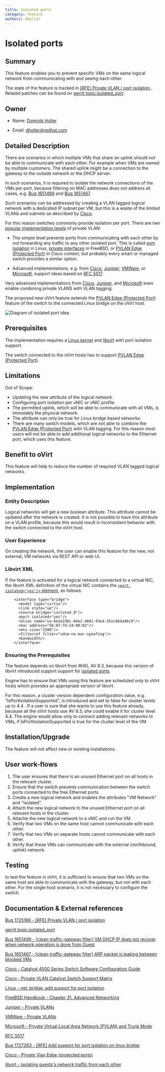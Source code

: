 ```yaml
---
title: Isolated ports
category: feature
authors: dholler
---
```


# Isolated ports

## Summary

This feature enables you to prevent specific VMs on the same logical network
from communicating with and seeing each other.

The state of the feature is tracked in [[RFE] Private VLAN / port isolation
][1]. Related patches can be found on [gerrit topic:isolated_port][2].

## Owner

*   Name: [Dominik Holler](https://github.com/dominikholler)

*   Email: <dholler@redhat.com>


## Detailed Description

There are scenarios in which multiple VMs that share an uplink should not be
able to communicate with each other. For example when VMs are owned by multiple
customers. The shared uplink might be a connection to the gateway to the
outside network or the DHCP server.

In such scenarios, it is required to isolate the network connections of the VMs
per port, because filtering on MAC addresses does not address all cases,
e.g. [Bug 1651499][3] and [Bug 1651467][4].

Such scenarios can be addressed by creating a VLAN tagged logical network with a
dedicated IP subnet per VM, but this is a waste of the limited VLANs and subnets
as described by [Cisco][5].

For this reason switches commonly provide isolation per port.
There are two [popular implementation levels][6] of private VLAN:

* The simple level prevents ports from communicating with each other by not
  forwarding any traffic to any other isolated port.
  This is called [port isolation][7] in Linux, [private interfaces][8] in
  FreeBSD, or [PVLAN Edge (Protected Port)][14] in Cisco context, but probably
  every smart or managed switch provides a similar option.

* Advanced implementations, e.g. from [Cisco][5], [Juniper][8], [VMWare][9], or
  [Microsoft][10], support ideas based on [RFC 5517][11].

Very advanced implementations from  [Cisco][5], [Juniper][8], and [Microsoft][10]
even enable combining private VLANS with VLAN tagging.


The proposed new oVirt feature extends the [PVLAN Edge (Protected Port)][14]
feature of the switch to the connected Linux bridge on the oVirt host.

![Diagram of isolated port idea](/images/features/network/isolated_port.png)


## Prerequisites

The implementation requires a [Linux kernel][7] and [libvirt][13] with port
isolation support.

The switch connected to the oVirt hosts has to support [PVLAN Edge (Protected Port)][6].

## Limitations

Out of Scope:
* Updating the new attribute of the logical network.
* Configuring port isolation per vNIC or vNIC profile.
* The permitted uplink, which will be able to communicate with all VMs, is
  immutably the physical network.
* The attribute can only be true for Linux bridge based networks.
* There are many switch models, which are not able to combine the
  [PVLAN Edge (Protected Port)][14] with VLAN tagging. For this reason most
  users will not be able to add additional logical networks to the Ethernet
  port, which uses this feature.


## Benefit to oVirt

This feature will help to reduce the number of required VLAN tagged logical
networks.

## Implementation

### Entity Description

Logical networks will get a new boolean attribute. This attribute cannot be
updated after the network is created.
It is not possible to have this attribute on a VLAN profile, because this would
result in inconsistent behavior with the switch connected to the oVirt host.

### User Experience

On creating the network, the user can enable this feature for the new, not
external, VM networks via REST API or web UI.

### Libvirt XML

If the feature is activated for a logical network connected to a virtual NIC,
the libvirt XML definition of the virtual NIC contains the
[`<port isolated="yes"/>` element][15], as follows:

```
    <interface type="bridge">
      <model type="virtio"/>
      <link state="up"/>
      <source bridge="isolated_0"/>
      <port isolated="yes"/>
      <alias name="ua-6e2e236c-84e2-4601-83e4-2b1c66da46c9"/>
      <mac address="56:6f:74:24:00:02"/>
      <mtu size="1500"/>
      <filterref filter="vdsm-no-mac-spoofing"/>
      <bandwidth/>
    </interface>
```

### Ensuring the Prerequisites

The feature depends on libvirt from RHEL AV 8.3, because this version of
libvirt introduced support support for [isolated ports][13].

Engine has to ensure that VMs using this feature are scheduled only to
oVirt hosts which provides an appropriate version of libvirt.

For this reason, a cluster version dependent configuration value,
e.g. "IsPortIsolationSupported", is introduced and set to false for cluster
levels up to 4.4 . If a user is sure that she wants to use this feature already,
because all the oVirt hosts use AV 8.3, she could enable it for cluster level
4.4. The engine would allow only to connect adding relevant networks to VMs,
if IsPortIsolationSupported is true for the cluster level of the VM.

## Installation/Upgrade

The feature will not affect new or existing installations.

## User work-flows

1. The user ensures that there is an unused Ethernet port on all hosts in the
   relevant cluster.
2. Ensure that the switch prevents communication between the switch ports
   connected to the free Ethernet ports.
3. Create a new logical network and enables the attributes "VM Network" and
   "isolated".
4. Attach the new logical network to the unused Ethernet port on all relevant
   hosts in the cluster.
5. Attache the new logical network to a vNIC and run the VM.
6. Verify that two VMs on the same host cannot communicate with each other.
7. Verify that two VMs on separate hosts cannot communicate with each other.
8. Verify that these VMs can communicate with the external (northbound, uplink)
   network.

## Testing

to test the feature in oVirt, it is sufficient to ensure that two VMs on the
same host are able to communicate with the gateway, but not with each other.
For the single host scenario, it is not necessary to configure the switch.

## Documentation & External references

[Bug 1725166 - [RFE] Private VLAN / port isolation][1]

[1]: https://bugzilla.redhat.com/1725166

[gerrit topic:isolated_port][2]

[2]: https://gerrit.ovirt.org/#/q/topic:isolated_port


[Bug 1651499 - [clean-traffic-gateway filter] VM DHCP IP does not recover when
network operation is done from Guest ][3]

[3]: https://bugzilla.redhat.com/1651499

[Bug 1651467 - [clean-traffic-gateway filter] ARP packet is leaking between
blocked VMs][4]

[4]: https://bugzilla.redhat.com/1651467

[Cisco - Catalyst 4500 Series Switch Software Configuration Guide][5]

[5]: https://www.cisco.com/c/en/us/td/docs/switches/lan/catalyst4500/XE3-9-0E/15-25E/configuration/guide/xe-390-configuration/pvlans.html#77328

[Cisco - Private VLAN Catalyst Switch Support Matrix][6]

[6]: https://www.cisco.com/c/en/us/support/docs/switches/catalyst-6500-series-switches/10584-63.html

[Linux - net: bridge: add support for port isolation][7]

[7]: https://github.com/torvalds/linux/commit/7d850abd5f4edb1b1ca4b4141a4453305736f564

[FreeBSD Handbook - Chapter 31. Advanced Networking][8]

[8]: https://www.freebsd.org/doc/handbook/network-bridging.html

[Juniper - Private VLANs][9]

[9]: https://www.juniper.net/documentation/en_US/junos/topics/topic-map/private-vlans.html

[VMWare - Private VLANs][10]

[10]: https://docs.vmware.com/en/VMware-vSphere/6.7/com.vmware.vsphere.networking.doc/GUID-A9287D46-FDE0-4D64-9348-3905FEAC7FAE.html

[Microsoft - Private Virtual Local Area Network (PVLAN) and Trunk Mode][11]

[11]: https://docs.microsoft.com/en-us/previous-versions/windows/it-pro/windows-server-2012-r2-and-2012/jj679878(v%3Dws.11)#private-virtual-local-area-network-pvlan-and-trunk-mode

[RFC 5517][12]

[12]: https://tools.ietf.org/html/rfc5517

[Bug 1727263 - [RFE] Add support for port isolation on linux bridge][13]

[13]: https://bugzilla.redhat.com/1727263

[Cisco - Private Vlan Edge (protected ports)][14]

[14]: https://www.cisco.com/en/US/tech/tk389/tk814/tk841/tsd_technology_support_sub-protocol_home.html

[libvirt - Isolating guests's network traffic from each other][15]

[15]: https://libvirt.org/formatdomain.html#elementPort
